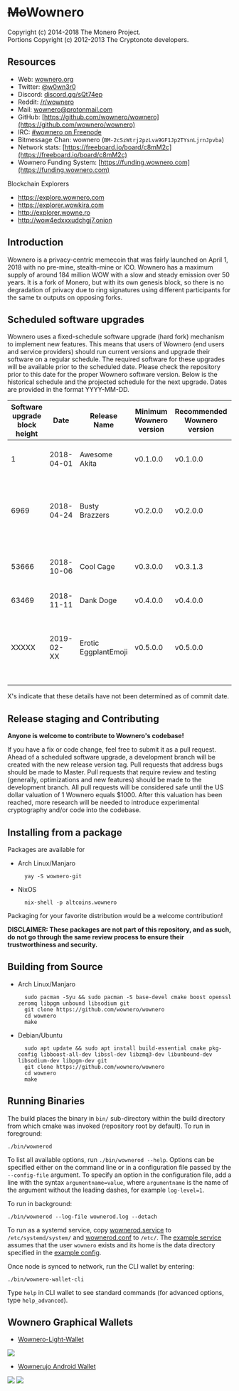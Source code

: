 # ~~Mo~~Wownero

Copyright (c) 2014-2018 The Monero Project.   
Portions Copyright (c) 2012-2013 The Cryptonote developers.

## Resources

- Web: [wownero.org](http://wownero.org)
- Twitter: [@w0wn3r0](https://twitter.com/w0wn3r0)
- Discord: [discord.gg/sQt74ep](https://discord.gg/sQt74ep)
- Reddit: [/r/wownero](https://www.reddit.com/r/wownero)
- Mail: [wownero@protonmail.com](mailto:wownero@protonmail.com)
- GitHub: [https://github.com/wownero/wownero](https://github.com/wownero/wownero)
- IRC: [#wownero on Freenode](https://kiwiirc.com/client/irc.freenode.net/?nick=suchchatter|?#wownero)
- Bitmessage Chan: wownero (`BM-2cSzWtrj2pzLva9GF1Jp2TYsnLjrnJpvba`)
- Network stats: [https://freeboard.io/board/c8mM2c](https://freeboard.io/board/c8mM2c)
- Wownero Funding System: [https://funding.wownero.com](https://funding.wownero.com)

Blockchain Explorers
- https://explore.wownero.com
- https://explorer.wowkira.com
- http://explorer.wowne.ro
- http://wow4edxxxudchgj7.onion

## Introduction

Wownero is a privacy-centric memecoin that was fairly launched on April 1, 2018 with no pre-mine, stealth-mine or ICO. Wownero has a maximum supply of around 184 million WOW with a slow and steady emission over 50 years. It is a fork of Monero, but with its own genesis block, so there is no degradation of privacy due to ring signatures using different participants for the same tx outputs on opposing forks.

## Scheduled software upgrades

Wownero uses a fixed-schedule software upgrade (hard fork) mechanism to implement new features. This means that users of Wownero (end users and service providers) should run current versions and upgrade their software on a regular schedule. The required software for these upgrades will be available prior to the scheduled date. Please check the repository prior to this date for the proper Wownero software version. Below is the historical schedule and the projected schedule for the next upgrade.
Dates are provided in the format YYYY-MM-DD. 



| Software upgrade block height | Date       | Release Name | Minimum Wownero version | Recommended Wownero version | Details                                                                            |  
| ------------------------------ | -----------| ----------------- | ---------------------- | -------------------------- | ---------------------------------------------------------------------------------- |
| 1                              | 2018-04-01 | Awesome Akita                | v0.1.0.0               | v0.1.0.0                  | Cryptonight variant 1, ringsize >= 8, sorted inputs
| 6969                           | 2018-04-24 | Busty Brazzers                | v0.2.0.0               | v0.2.0.0                  | Bulletproofs, LWMA difficulty algorithm, ringsize >= 10, reduce unlock to 4
| 53666                          | 2018-10-06 | Cool Cage                | v0.3.0.0               | v0.3.1.3                  | Cryptonight variant 2, LWMA v2, ringsize = 22, MMS
| 63469                          | 2018-11-11 | Dank Doge               | v0.4.0.0               | v0.4.0.0                  | LWMA v4
| XXXXX                          | 2019-02-XX | Erotic EggplantEmoji    | v0.5.0.0               | v0.5.0.0                  | CryptonightR, SMA difficulty algorithm with N=144, Updated Bulletproofs, Fee Per Byte

X's indicate that these details have not been determined as of commit date.

## Release staging and Contributing

**Anyone is welcome to contribute to Wownero's codebase!** 

If you have a fix or code change, feel free to submit it as a pull request. Ahead of a scheduled software upgrade, a development branch will be created with the new release version tag. Pull requests that address bugs should be made to Master. Pull requests that require review and testing (generally, optimizations and new features) should be made to the development branch. All pull requests will be considered safe until the US dollar valuation of 1 Wownero equals $1000. After this valuation has been reached, more research will be needed to introduce experimental cryptography and/or code into the codebase.  

## Installing from a package

Packages are available for

* Arch Linux/Manjaro

        yay -S wownero-git

* NixOS

        nix-shell -p altcoins.wownero

Packaging for your favorite distribution would be a welcome contribution!

**DISCLAIMER: These packages are not part of this repository, and as such, do not go through the same review process to ensure their trustworthiness and security.**


## Building from Source

* Arch Linux/Manjaro

        sudo pacman -Syu && sudo pacman -S base-devel cmake boost openssl zeromq libpgm unbound libsodium git
        git clone https://github.com/wownero/wownero
        cd wownero
        make


* Debian/Ubuntu

        sudo apt update && sudo apt install build-essential cmake pkg-config libboost-all-dev libssl-dev libzmq3-dev libunbound-dev libsodium-dev libpgm-dev git
        git clone https://github.com/wownero/wownero
        cd wownero
        make


## Running Binaries

The build places the binary in `bin/` sub-directory within the build directory
from which cmake was invoked (repository root by default). To run in
foreground:

    ./bin/wownerod

To list all available options, run `./bin/wownerod --help`.  Options can be
specified either on the command line or in a configuration file passed by the
`--config-file` argument.  To specify an option in the configuration file, add
a line with the syntax `argumentname=value`, where `argumentname` is the name
of the argument without the leading dashes, for example `log-level=1`.

To run in background:

    ./bin/wownerod --log-file wownerod.log --detach

To run as a systemd service, copy
[wownerod.service](utils/systemd/wownerod.service) to `/etc/systemd/system/` and
[wownerod.conf](utils/conf/wownerod.conf) to `/etc/`. The [example
service](utils/systemd/wownerod.service) assumes that the user `wownero` exists
and its home is the data directory specified in the [example
config](utils/conf/wownerod.conf).

Once node is synced to network, run the CLI wallet by entering:

    ./bin/wownero-wallet-cli

Type `help` in CLI wallet to see standard commands (for advanced options, type `help_advanced`).

## Wownero Graphical Wallets

* [Wownero-Light-Wallet](https://github.com/wownero/Wownero-Light-Wallet)

![](https://light.wownero.com/wowlight.png)


* [Wownerujo Android Wallet](https://github.com/wownero/wownerujo)

![](https://fossdroid.com/images/screenshots/com.wownero.wownerujo/wownerujo-1.png)
![](https://fossdroid.com/images/screenshots/com.wownero.wownerujo/wownerujo-2.png)
